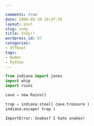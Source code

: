 ```yaml
---

comments: true
date: 2008-05-10 19:47:35
layout: post
slug: indy
title: Indy!!
wordpress_id: 47
categories:
- Offbeat
tags:
- Humor
- Python
---
```



```python
from indiana import jones
import whip
import ruins

cave = new Ruins()

trap = indiana.steal( cave.treasure )
indiana.escape( trap )
```

```text
ImportError: Snakes? I hate snakes!
```





